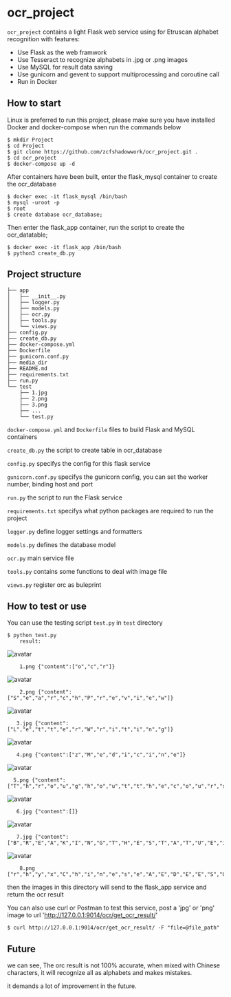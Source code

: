 # ocr_project
`ocr_project` contains a light Flask web service using for Etruscan alphabet recognition with features:
- Use Flask as the web framwork
- Use Tesseract to recognize alphabets in .jpg or .png images 
- Use MySQL for result data saving
- Use gunicorn and gevent to support multiprocessing and coroutine call
- Run in Docker 

## How to start

Linux is preferred to run this project, please make sure you have installed Docker and docker-compose when run the commands below

```
$ mkdir Project
$ cd Project
$ git clone https://github.com/zcfshadowwork/ocr_project.git .
$ cd ocr_project
$ docker-compose up -d
```
After containers have been built, enter the flask_mysql container to create the ocr_database
```
$ docker exec -it flask_mysql /bin/bash
$ mysql -uroot -p
$ root
$ create database ocr_database;
```
Then enter the flask_app container, run the script to create the ocr_datatable;
```
$ docker exec -it flask_app /bin/bash
$ python3 create_db.py
```

## Project structure


    ├── app
    │   ├── __init__.py
    │   ├── logger.py
    │   ├── models.py
    │   ├── ocr.py
    │   ├── tools.py
    │   └── views.py
    ├── config.py
    ├── create_db.py
    ├── docker-compose.yml
    ├── Dockerfile
    ├── gunicorn.conf.py
    ├── media_dir
    ├── README.md
    ├── requirements.txt
    ├── run.py
    └── test
        ├── 1.jpg
        ├── 2.png
        ├── 3.png
        ├── ...
        └── test.py
        
`docker-compose.yml` and ``Dockerfile`` files to build Flask and MySQL containers

`create_db.py`  the script to create table in ocr_database

`config.py`  specifys the config  for this flask service

`gunicorn.conf.py` specifys the gunicorn config, you can set the worker number, binding host and port 

`run.py`  the script to run the Flask service

`requirements.txt`  specifys what python packages are required to run the project

`logger.py`  define logger settings and formatters

`models.py` defines the database model

`ocr.py` main service file 

`tools.py` contains some functions to deal with image file

`views.py` register orc as buleprint

## How to test or use

You can use the testing script `test.py` in `test` directory


```
$ python test.py
    result:
```
![avatar](test//1.png)
```
    1.png {"content":["o","c","r"]}
```
![avatar](test//2.png)
```
    2.png {"content":["S","e","a","r","c","h","P","r","e","v","i","e","w"]}
```

 ![avatar](test//3.jpg)
 ```
    3.jpg {"content":["L","e","t","t","e","r","W","r","i","t","i","n","g"]}
 ```
 ![avatar](test//4.png)
 ```
    4.png {"content":["z","M","e","d","i","c","i","n","e"]}
 ```
 
  ![avatar](test//5.png)
  ```
    5.png {"content":["T","h","r","o","u","g","h","o","u","t","t","h","e","c","o","u","r","s","e","o","f","t","h","e","r","i","v","e","r","t","h","e","t","o","t","a","l","v","o","l","u","m","e","o","f","w","a","t","e","r","t","r","a","n","s","p","o","r","t","e","d","d","o","w","n","s","t","r","e","a","m","w","i","l","l","o","f","t","e","n","b","e","a","c","o","m","b","i","n","a","t","i","o","n","o","f","t","h","e","f","r","e","e","w","a","t","e","r","f","l","o","w","t","o","g","e","t","h","e","r","w","i","t","h","a","s","u","b","s","t","a","n","t","i","a","l","v","o","l","u","m","e","f","l","o","w","i","n","g","t","h","r","o","u","g","h","s","u","b","s","u","r","f","a","c","e","r","o","c","k","s","a","n","d","g","r","a","v","e","l","s","t","h","a","t","u","n","d","e","r","i","l","e","t","h","e","r","i","v","e","r","a","n","d","I","t","s","f","l","o","o","d","p","l","a","i","n","c","a","l","l","e","d","t","h","e","h","y","p","o","r","h","e","k","c","z","o","n","e","F","o","r","m","a","n","y","r","i","v","e","r","s","I","n","l","a","r","g","e","v","a","l","l","e","y","s","t","h","i","s","u","n","s","e","e","n","c","o","m","p","o","n","e","n","t","o","f","f","l","o","w","m","a","y","g","r","e","a","t","l","y","e","x","c","e","e","d","t","h","e","v","i","s","i","b","l","e","f","l","o","w"]}
  ```
 ![avatar](test//6.jpg)
 ```
    6.jpg {"content":[]}
 ```
 
 ![avatar](test//7.jpg)
 ```
    7.jpg {"content":["B","R","E","A","K","I","N","G","T","H","E","S","T","A","T","U","E","i","h","a","v","e","a","l","w","a","y","s","k","n","o","w","n","i","j","u","s","t","d","i","d","n","t","u","n","d","e","r","s","t","a","n","d","t","h","e","i","n","n","e","r","c","o","n","f","l","i","c","t","i","o","n","s","a","r","r","e","s","t","i","n","g","o","u","r","h","a","n","d","s","g","r","a","v","i","t","a","t","i","n","g","c","l","o","s","e","e","n","o","u","g","h","e","x","p","a","n","s","i","v","e","d","i","s","t","a","m","c","e","b","e","t","w","e","e","n","c","o","u","l","d","n","t","g","i","v","e","y","o","u","m","o","r","e","b","u","t","m","e","a","n","t","e","v","e","r","y","t","h","i","n","g","w","h","e","n","t","h","e","d","a","y","c","o","m","e","s","y","o","u","f","i","n","d","y","o","u","r","h","e","a","r","t","w","a","n","t","s","s","o","m","e","t","h","i","n","g","m","o","r","e","t","h","a","n","a","v","i","e","c","e","a","n","d","a","p","a","r","t","y","o","u","r","l","i","f","e","w","i","l","l","c","h","a","n","g","e","l","i","k","e","a","s","t","a","t","u","e","s","e","t","f","r","e","e","t","o","w","a","l","k","a","m","o","n","g","u","s","t","o","c","r","e","a","t","e","d","e","s","t","i","n","y","w","e","d","i","d","n","t","b","r","e","a","k","a","n","y","r","u","l","e","s","w","e","d","i","d","n","t","m","a","k","e","m","i","s","t","a","k","e","s","m","a","k","i","n","g","b","e","a","u","t","y","i","n","l","o","v","i","n","g","m","a","k","i","n","g","l","o","v","i","n","e","f","o","r","d","a","y","s","S","H","I","L","O","W"]}
```
 ![avatar](test//8.png)
```
    8.png ["r","h","y","x","C","h","i","n","e","s","e","A","E","D","E","E","S","O","E","O","I","S","A","U","C","E","S","i","p","u","m","e","e","e","A","t","t","t","o","r","t","e"]}
```
then the images in this directory will send to the flask_app service and return the ocr result

You can also use curl or Postman to test this service, post a 'jpg' or 'png' image to url 'http://127.0.0.1:9014/ocr/get_ocr_result/'

```
$ curl http://127.0.0.1:9014/ocr/get_ocr_result/ -F "file=@file_path"
```

## Future

we can see, The orc result is not 100% accurate, when mixed with Chinese characters, it will recognize all as alphabets and makes mistakes.

it demands a lot of improvement in the future.
 